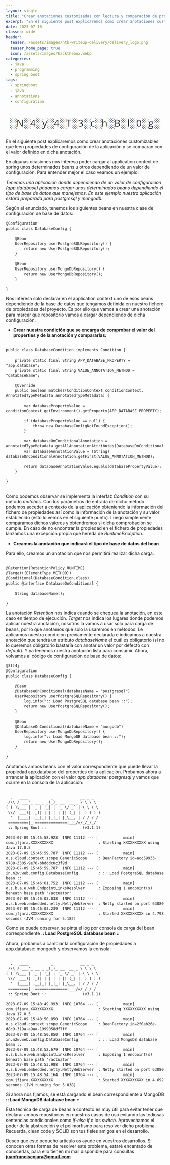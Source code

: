 ```yaml
---
layout: single
title: "Crear anotaciones customizadas con lectura y comparación de propiedades de configuración"
excerpt: "En el siguiente post explicaremos como crear anotaciones customizables que leen propiedades de configuración de la aplicación y se comparan con el valor definido en dicha anotación."
date: 2023-07-10
classes: wide
header:
  teaser: /assets/images/htb-writeup-delivery/delivery_logo.png
  teaser_home_page: true
  icon: /assets/images/hackthebox.webp
categories:
  - java
  - programming
  - spring boot
tags:  
  - springboot
  - java
  - annotations
  - configuration
---
```


![](/assets/images/htb-writeup-delivery/delivery_logo.png)

En el siguiente post explicaremos como crear anotaciones customizables que leen propiedades de configuración de la aplicación y se comparan con el valor definido en dicha anotación. 

En algunas ocasiones nos interesa poder cargar al application context de spring unos determinados beans u otros dependiendo de un valor de configuración. Para entender mejor el caso veamos un ejemplo:

*Tenemos una aplicación donde dependiendo de un valor de configuración (app.database) podamos cargar unos determinados beans dependiendo el tipo de base de datos que manejemos. En este ejemplo nuestra aplicación estará preparada para postgresql y mongodb.*

Según el enunciado, tenemos los siguientes beans en nuestra clase de configuración de base de datos:


```
@Configuration
public class DatabaseConfig {

    @Bean
    UserRepository userPostgreSQLRepository() {
        return new UserPostgreSQLRepository();
    }

    @Bean
    UserRepository userMongoDbRepository() {
        return new UserMongoDbRepository();
    }

}

```

Nos interesa solo declarar en el application context uno de esos beans dependiendo de la base de datos que tengamos definida en nuestro fichero de propiedades del proyecto. Es por ello que vamos a crear una anotación para marcar qué repositorio vamos a cargar dependiendo de dicha configuración. 

* **Crear nuestra condición que se encarga de comprobar el valor del properties y de la anotación y compararlas:**

```

public class DatabaseCondition implements Condition {

    private static final String APP_DATABASE_PROPERTY = "app.database";
    private static final String VALUE_ANNOTATION_METHOD = "databaseName";

    @Override
    public boolean matches(ConditionContext conditionContext, AnnotatedTypeMetadata annotatedTypeMetadata) {

        var databasePropertyValue = conditionContext.getEnvironment().getProperty(APP_DATABASE_PROPERTY);

        if (databasePropertyValue == null) {
            throw new DatabaseConfigNotFoundException();
        }

        var databaseOnConditionalAnnotation = annotatedTypeMetadata.getAllAnnotationAttributes(DatabaseOnConditional.class.getName());
        var databaseAnnotationValue = (String) databaseOnConditionalAnnotation.getFirst(VALUE_ANNOTATION_METHOD);

        return databaseAnnotationValue.equals(databasePropertyValue);
    }
    
}


```

Como podemos observar se implementa la interfaz *Condition* con su método *matches*. Con los parámetros de entrada de dicho método podemos acceder a contexto de la aplicación obteniendo la información del fichero de propiedades así como la información de la anotación y su valor establecido (esto lo vemos en el siguiente punto). Luego simplemente comparamos dichos valores y obtendremos si dicha comprobación se cumple. En caso de no encontrar la propiedad en el fichero de propiedades lanzamos una excepción propia que hereda de *RuntimeException*.

* **Creamos la anotación que indicará el tipo de base de datos del bean**

Para ello, creamos un anotación que nos permitirá realizar dicha carga.

```

@Retention(RetentionPolicy.RUNTIME)
@Target({ElementType.METHOD})
@Conditional(DatabaseCondition.class)
public @interface DatabaseOnConditional {

    String databaseName();
    
}

```

La anotación *Retention* nos indica cuando se chequea la anotación, en este caso en tiempo de ejecución. *Target* nos indica los lugares donde podemos aplicar nuestra anotación, nosotros la vamos a usar solo para carga de beans, por lo que anotamos que solo la usaremos en métodos. Le aplicamos nuestra condición previamente declarada e indicamos a nuestra anotación que tendrá un atributo *databaseName* el cuál es obligatorio (si no lo queremos obligatorio bastaría con anotar un valor por defecto con *default*). Y ya tenemos nuestra anotación lista para consumir. Ahora, volvamos al código de configuración de base de datos:

```
@Slf4j
@Configuration
public class DatabaseConfig {

    @Bean
    @DatabaseOnConditional(databaseName = "postgresql")
    UserRepository userPostgreSQLRepository() {
        log.info(":: Load PostgreSQL database bean ::");
        return new UserPostgreSQLRepository();
    }

    @Bean
    @DatabaseOnConditional(databaseName = "mongodb")
    UserRepository userMongoDbRepository() {
        log.info(":: Load MongoDB database bean ::");
        return new UserMongoDbRepository();
    }

}

```

Anotamos ambos beans con el valor correspondiente que puede llevar la propiedad app.database del properties de la aplicación. Probamos ahora a arrancar la aplicación con el valor *app.database: postgresql* y vamos que ocurre en la consola de la aplicación:


```

  .   ____          _            __ _ _
 /\\ / ___'_ __ _ _(_)_ __  __ _ \ \ \ \
( ( )\___ | '_ | '_| | '_ \/ _` | \ \ \ \
 \\/  ___)| |_)| | | | | || (_| |  ) ) ) )
  '  |____| .__|_| |_|_| |_\__, | / / / /
 =========|_|==============|___/=/_/_/_/
 :: Spring Boot ::                (v3.1.1)

2023-07-09 15:45:58.923  INFO 11112 --- [           main] com.jfjara.XXXXXXXXXX                    : Starting XXXXXXXXXX using Java 17.0.5 
2023-07-09 15:45:59.787  INFO 11112 --- [           main] o.s.cloud.context.scope.GenericScope     : BeanFactory id=acc59933-9708-3305-9e76-bbdddc0c3f9d
2023-07-09 15:45:59.787  INFO 11112 --- [           main] in.n2w.web.config.DatabaseConfig         : :: Load PostgreSQL database bean ::
2023-07-09 15:46:01.752  INFO 11112 --- [           main] o.s.b.a.e.web.EndpointLinksResolver      : Exposing 1 endpoint(s) beneath base path '/actuator'
2023-07-09 15:46:03.038  INFO 11112 --- [           main] o.s.b.web.embedded.netty.NettyWebServer  : Netty started on port 63080
2023-07-09 15:46:03.239  INFO 11112 --- [           main] com.jfjara.XXXXXXXXXX                    : Started XXXXXXXXXX in 4.798 seconds (JVM running for 5.182)

```

Como se puede observar, se pinta el log por consola de carga del bean correspondiente **:: Load PostgreSQL database bean ::**

Ahora, probamos a cambiar la configuración de propiedades a app.database: mongodb y observamos la consola:

```

  .   ____          _            __ _ _
 /\\ / ___'_ __ _ _(_)_ __  __ _ \ \ \ \
( ( )\___ | '_ | '_| | '_ \/ _` | \ \ \ \
 \\/  ___)| |_)| | | | | || (_| |  ) ) ) )
  '  |____| .__|_| |_|_| |_\__, | / / / /
 =========|_|==============|___/=/_/_/_/
 :: Spring Boot ::                (v3.1.1)

2023-07-09 15:48:49.993  INFO 10764 --- [           main] com.jfjara.XXXXXXXXXX                    : Starting XXXXXXXXXX using Java 17.0.5 
2023-07-09 15:48:50.850  INFO 10764 --- [           main] o.s.cloud.context.scope.GenericScope     : BeanFactory id=2f0ab26e-d8c9-319a-a9aa-1999058df7ff
2023-07-09 15:48:50.850  INFO 10764 --- [           main] in.n2w.web.config.DatabaseConfig         : :: Load MongoDB database bean ::
2023-07-09 15:48:52.679  INFO 10764 --- [           main] o.s.b.a.e.web.EndpointLinksResolver      : Exposing 1 endpoint(s) beneath base path '/actuator'
2023-07-09 15:48:53.988  INFO 10764 --- [           main] o.s.b.web.embedded.netty.NettyWebServer  : Netty started on port 63080
2023-07-09 15:48:54.164  INFO 10764 --- [           main] com.jfjara.XXXXXXXXXX                    : Started XXXXXXXXXX in 4.692 seconds (JVM running for 5.038)

```

Si ahora nos fijamos, se está cargando el bean correspondiente a MongoDB **:: Load MongoDB database bean ::**

Esta técnica de carga de beans a contexto es muy útil para evitar tener que declarar ambos repositorios en nuestros casos de uso evitando las tediosas sentencias condicionales como *if-else if* o los *switch*. Aprovechamos el poder de la abstracción y el polimorfismo para resolver dicho problema. Recuerda, clean code y SOLID son tus fieles amigos en el desarrollo.

Deseo que este pequeño artículo os ayude en vuestros desarrollos. Si conocen otras formas de resolver este problema, estaré encantado de conocerlas, para ello tienen mi mail disponible para consultas **juanfranciscojara@gmail.com**

